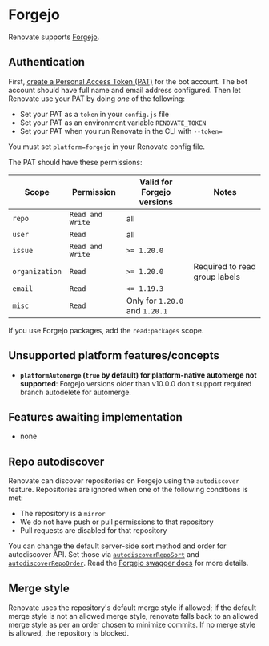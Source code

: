 # Forgejo

Renovate supports [Forgejo](https://forgejo.org).

## Authentication

First, [create a Personal Access Token (PAT)](https://forgejo.org/docs/latest/user/api-usage/#authentication) for the bot account.
The bot account should have full name and email address configured.
Then let Renovate use your PAT by doing _one_ of the following:

- Set your PAT as a `token` in your `config.js` file
- Set your PAT as an environment variable `RENOVATE_TOKEN`
- Set your PAT when you run Renovate in the CLI with `--token=`

You must set `platform=forgejo` in your Renovate config file.

The PAT should have these permissions:

| Scope          | Permission       | Valid for Forgejo versions     | Notes                         |
| -------------- | ---------------- | ------------------------------ | ----------------------------- |
| `repo`         | `Read and Write` | all                            |                               |
| `user`         | `Read`           | all                            |                               |
| `issue`        | `Read and Write` | `>= 1.20.0`                    |                               |
| `organization` | `Read`           | `>= 1.20.0`                    | Required to read group labels |
| `email`        | `Read`           | `<= 1.19.3`                    |                               |
| `misc`         | `Read`           | Only for `1.20.0` and `1.20.1` |                               |

If you use Forgejo packages, add the `read:packages` scope.

## Unsupported platform features/concepts

- **`platformAutomerge` (`true` by default) for platform-native automerge not supported**: Forgejo versions older than v10.0.0 don't support required branch autodelete for automerge.

## Features awaiting implementation

- none

## Repo autodiscover

Renovate can discover repositories on Forgejo using the `autodiscover` feature.
Repositories are ignored when one of the following conditions is met:

- The repository is a `mirror`
- We do not have push or pull permissions to that repository
- Pull requests are disabled for that repository

You can change the default server-side sort method and order for autodiscover API.
Set those via [`autodiscoverRepoSort`](../../../self-hosted-configuration.md#autodiscoverreposort) and [`autodiscoverRepoOrder`](../../../self-hosted-configuration.md#autodiscoverrepoorder).
Read the [Forgejo swagger docs](https://code.forgejo.org/api/swagger#/repository/repoSearch) for more details.

## Merge style

Renovate uses the repository's default merge style if allowed; if the default
merge style is not an allowed merge style, renovate falls back to an allowed
merge style as per an order chosen to minimize commits. If no merge style is
allowed, the repository is blocked.
